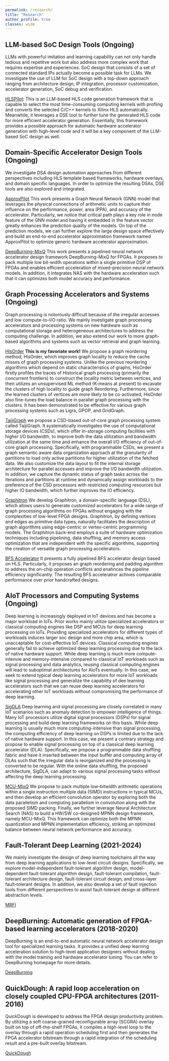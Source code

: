 ```yaml
---
permalink: /research/
title: "Research"
author_profile: true
classes: wide
---
```


## LLM-based SoC Design Tools (Ongoing)

LLMs with powerful imitation and learning capability can not only handle tedious and repetitve work but also address more complex work that requires expertise and experiences. SoC design that consists of a set of connected standard IPs actually become a possible task for LLMs. We investigate the use of LLM for SoC design with a top-down approach ranging from architecture design, IP integration, processor customization, accelerator generation, SoC debug and verification.

[HLSPilot](https://github.com/xcw-1010/HLSPilot.git): This is an LLM-based HLS code generation framework that is capable to select the most time-consuming computing kernels with profling and converts the selected C/C++ kernels to Xilinx HLS automatically. Meanwhile, it leverages a DSE tool to further tune the generated HLS code for more efficient accelerator generation. Essentially, this framework provides a possible approach for automatic hardware accelerator generation with high-level code and it will be a key component of the LLM-based SoC design as well.


## Domain-Specific Accelerator Design Tools (Ongoing)
We investigate DSA design automation approaches from different perspectives including HLS template based frameworks, hardware overlays, and domain specific languages. In order to optimize the resulting DSAs, DSE tools are also explored and integrated.

[ApproxPilot](https://anonymous.4open.science/r/840c8c57-3c32-451e-bf12-0e243562/) This work presents a Graph Neural Network (GNN) model that leverages the physical connections of arithmetic units to capture their influence on the performance, power, area (PPA), and accuracy of the accelerator. Particularly, we notice that critical path plays a key role in node feature of the GNN model and having it embedded in the feature vector greatly enhances the prediction quality of the models. On top of the prediction models, we can further explore the large design space effectively and build an end-to-end accelerator approximation framework named ApproxPilot to optimize generic hardware accelerator approximation.

[DeepBurning-MixQ](https://github.com/fffasttime/AnyPackingNet.git) This work presents a pipelined neural network accelerator design framework DeepBurning-MixQ for FPGAs. It proposes to pack multiple low bit-width operations within a single primitive DSP of FPGAs and enables efficient acceleration of mixed-precision neural network models. In addition, it integrates NAS with the hardware acceleration such that it can optimizes both model accuracy and performance. 


## Graph Processing Accelerators and Systems (Ongoing)
Graph processing is notorously difficult because of the irregular accesses and low compute-to-I/O ratio. We mainly investigate graph processing accelerators and processing systems on new hardware such as computational storage and heterogeneous architectures to address the computing challenge. In addition, we also extend our work to more graph-based algorithms and systems such as vector retrieval and graph learning.

[HisOrder](https://github.com/RecoderChris/HisOrder.git) **This is my favoriate work!** We propose a graph reordering method, HisOrder, which improves graph locality to reduce the cache misses of graph processing systems. Unlike the previous reordering algorithms which depend on static characteristics of graphs, HisOrder firstly profiles the traces of Historical graph processing (primarily the concurrent frontiers) to construct the locality metric between vertices, and then utilizes an unsupervised ML method (K-means at present) to excavate the clusters of high locality to guide graph Reordering. Furthermore, since the learned clusters of vertices are more likely to be co-activated, HisOrder also fine-tunes the load balance in parallel graph processing with the clusters. It has been demonstrated to be effective for various graph processing systems such as Ligra, GPOP, and GridGraph.


[TaijiGraph](https://anonymous.4open.science/r/TaijiGraph2022) we propose a CSD-based out-of-core graph processing system called TaijiGraph. It systematically investigates the use of computational storage devices (CSDs), which offer in-storage computing facilities with higher I/O bandwidth, to improve both the data utilization and bandwidth utilization at the same time and enhance the overall I/O efficiency of out-of-core graph processing. Specifically, with programmable CSDs, we present a graph semantic aware data organization approach at the granularity of partitions to load only active partitions for higher utilization of the fetched data. We also customize the data layout to fit the internal storage architecture for parallel accesses and improve the I/O bandwidth utilization. In addition, we capture the dynamic status of graph tasks across the iterations and partitions at runtime and dynamically assign workloads to the preference of the CSD processors with restricted computing resources but higher IO bandwidth, which further improves the IO efficiency.

[Graphitron](https://github.com/VesperalKite/Graphitron)  We develop Graphitron, a domain-specific language (DSL), which allows users to generate customized accelerators for a wide range of graph processing algorithms on FPGAs without engaging with the complexities of low-level FPGA designs. Graphitron, by defining vertices and edges as primitive data types, naturally facilitates the description of graph algorithms using edge-centric or vertex-centric programming models. The Graphitron back-end employs a suite of hardware optimization techniques including pipelining, data shuffling, and memory access optimization that are independent with the specific algorithms, supporting the creation of versatile graph processing accelerators.

[BFS Accelerator](https://github.com/Liu-Cheng/bfs_with_Intel_OpenCL.git) It presents a fully pipelined BFS accelerator design based on HLS. Particularly, it proposes an graph reordering and padding algorithm to address the on-chip operation conflicts and enahnces the pipeline efficiency significantly. The resulting BFS acceleratror achives comparable performance over prior handcrafted designs.


## AIoT Processors and Computing Systems (Ongoing)
Deep learning is increasingly deployed in IoT devices and has become a major workload in IoTs. Prior works mainly utilize specialized accelerators or classical computing engines like DSP and MCUs for deep learning processing on IoTs. Providing specialized accelerators for different types of workloads induces larger soc design and more chip area, which is unacceptable for cost-effective IoT devices. Classical computing engines generally fail to achieve optimized deep learning processing due to the lack of native hardware support. While deep learning is much more compute-intenvie and memory-intensive compared to classical IoT workloads such as signal processing and data analytics, reusing classical computing engines will lead to suboptimal architectures for AIoTs eventually. In this case, we seek to extend typical deep learning accelerators for more IoT workloads like signal processing and generalize the capability of dee learning accelerators such that we can reuse deep learning accelerators for accelerating other IoT workloads without compromising the performance of deep learning.

[SigDLA](https://liu-cheng.github.io/files/sigdla.pdf) Deep learning and signal processing are closely correlated in many IoT scenarios such as anomaly detection to empower intelligence of things. Many IoT processors utilize digital signal processors (DSPs) for signal processing and build deep learning frameworks on this basis. While deep learning is usually much more computing-intensive than signal processing, the computing efficiency of deep learning on DSPs is limited due to the lack of native hardware support. In this case, we present a contrary strategy and propose to enable signal processing on top of a classical deep learning accelerator (DLA). Specifically, we propose a programmable data shuffling fabric and have it inserted between the input buffer and computing array of DLAs such that the irregular data is reorganized and the processing is converted to be regular. With the online data shuffling, the proposed architecture, SigDLA, can adapt to various signal processing tasks without affecting the deep learning processing. 

[MCU-MixQ](https://anonymous.4open.science/r/MCU-MixQ-FCD7) We propose to pack multiple low-bitwidth arithmetic operations within a single instruction multiple data (SIMD) instructions in typical MCUs, and then develop an efficient convolution operator by exploring both the data parallelism and computing parallelism in convolution along with the proposed SIMD packing. Finally, we further leverage Neural Architecture Search (NAS) to build a HW/SW co-designed MPNN design framework, namely MCU-MixQ. This framework can optimize both the MPNN quantization and MPNN implementation efficiency, striking an optimized balance between neural network performance and accuracy. 


## Fault-Tolerant Deep Learning (2021-2024)
We mainly investigate the design of deep learning toolchains all the way from deep learning applications to low-level circuit designs. Specifically, we explore model-independent fault-tolerant algorithm design, model-dependent fault-tolerant algorithm design, fault-tolerant compilation, fault-tolerant architecture design, fault-tolerant circuit design, and cross-layer fault-tolerant designs. In addition, we also develop a set of fault injection tools from different perspectives to assist fault-tolerant design at different abstraction levels.

[MRFI](https://github.com/fffasttime/MR-Neural-Network-Reliability-Analysis-Toolbox)

## DeepBurning: Automatic generation of FPGA-based learning accelerators (2018-2020)
DeepBurning is an end-to-end automatic neural network accelerator design tool for specialized learning tasks. It provides a unified deep learning acceleration solution to high-level application designers without dealing with the model training and hardware accelerator tuning. You can refer to DeepBurning homepage for more details.

[DeepBurning](https://github.com/groupsada/DeepBurning)

## QuickDough: A rapid loop acceleration on closely coupled CPU-FPGA architectures (2011-2016)
QuickDough is developed to address the FPGA design productivity problem. By utilizing a soft coarse-grained reconfigurable array (SCGRA) overlay built on top of off-the-shelf FPGAs, it compiles a high-level loop to the overlay through a rapid operation scheduling first and then generates the FPGA accelerator bitstream through a rapid integration of the scheduling result and a pre-built overlay bitstream.

[QuickDough](https://github.com/Liu-Cheng/QuickDough)

<!-- ### Current -->

<!-- **Project:**      
**Period:**      
**Amount:**      
**Founder:**      
**Role:**      
**Details:**      -->


